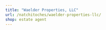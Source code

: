 ```yaml
---
title: "Waelder Properties, LLC"
url: /natchitoches/waelder-properties-llc/
shop: estate agent
---
```


